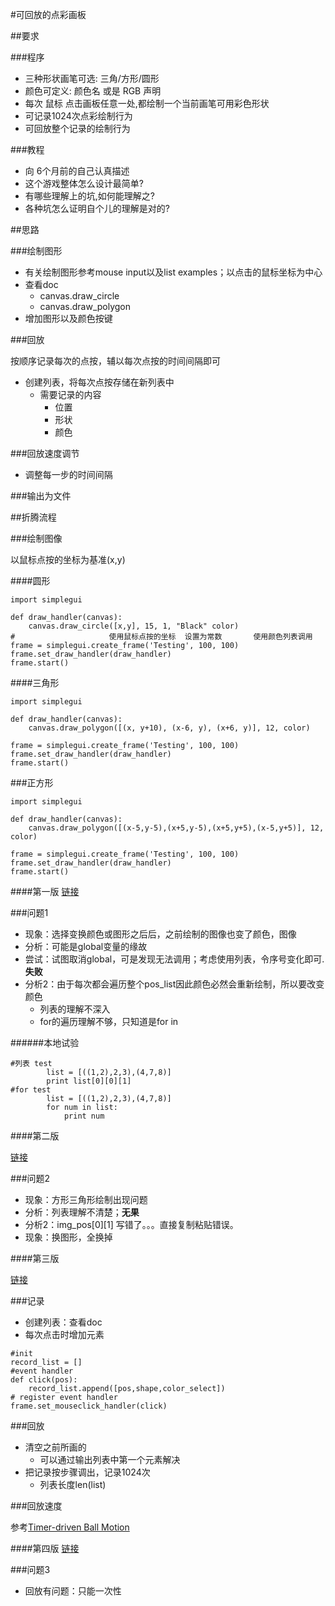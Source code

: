 #可回放的点彩画板

##要求

###程序  
+ 三种形状画笔可选: 三角/方形/圆形
+ 颜色可定义: 颜色名 或是 RGB 声明
+ 每次 鼠标 点击画板任意一处,都绘制一个当前画笔可用彩色形状
+ 可记录1024次点彩绘制行为
+ 可回放整个记录的绘制行为

###教程

- 向 6个月前的自己认真描述
- 这个游戏整体怎么设计最简单?
- 有哪些理解上的坑,如何能理解之?
- 各种坑怎么证明自个儿的理解是对的?


##思路

###绘制图形

- 有关绘制图形参考mouse input以及list examples；以点击的鼠标坐标为中心
- 查看doc
	- canvas.draw_circle
	- canvas.draw_polygon
- 增加图形以及颜色按键

###回放

按顺序记录每次的点按，辅以每次点按的时间间隔即可

- 创建列表，将每次点按存储在新列表中
	- 需要记录的内容
		- 位置
		- 形状
		- 颜色

###回放速度调节

- 调整每一步的时间间隔

###输出为文件





##折腾流程

###绘制图像

以鼠标点按的坐标为基准(x,y)

####圆形
```
import simplegui

def draw_handler(canvas):
    canvas.draw_circle([x,y], 15, 1, "Black" color)
#                     使用鼠标点按的坐标  设置为常数       使用颜色列表调用
frame = simplegui.create_frame('Testing', 100, 100)
frame.set_draw_handler(draw_handler)
frame.start()
```
####三角形


```
import simplegui

def draw_handler(canvas):
    canvas.draw_polygon([(x, y+10), (x-6, y), (x+6, y)], 12, color)

frame = simplegui.create_frame('Testing', 100, 100)
frame.set_draw_handler(draw_handler)
frame.start()
```

###正方形


```
import simplegui

def draw_handler(canvas):
    canvas.draw_polygon([(x-5,y-5),(x+5,y-5),(x+5,y+5),(x-5,y+5)], 12, color)

frame = simplegui.create_frame('Testing', 100, 100)
frame.set_draw_handler(draw_handler)
frame.start()
```

####第一版
[链接](http://www.codeskulptor.org/#user39_nUjQ9vmBCE4QByZ.py)

###问题1

- 现象：选择变换颜色或图形之后后，之前绘制的图像也变了颜色，图像
- 分析：可能是global变量的缘故
- 尝试：试图取消global，可是发现无法调用；考虑使用列表，令序号变化即可.**失败**
- 分析2：由于每次都会遍历整个pos_list因此颜色必然会重新绘制，所以要改变颜色
	- 列表的理解不深入
	- for的遍历理解不够，只知道是for in

######本地试验


```
#列表 test
		list = [((1,2),2,3),(4,7,8)]
		print list[0][0][1]
#for test
		list = [((1,2),2,3),(4,7,8)]
		for num in list:
			print num
```

####第二版

[链接](http://www.codeskulptor.org/#user39_L8qHa0Lw6vAjMCi.py)

###问题2

- 现象：方形三角形绘制出现问题
- 分析：列表理解不清楚；**无果**
- 分析2：img_pos[0][1] 写错了。。。直接复制粘贴错误。
- 现象：换图形，全换掉

####第三版

[链接](http://www.codeskulptor.org/#user39_L7kTg1YnYZph1Ai.py)

###记录

- 创建列表：查看doc
- 每次点击时增加元素

```
#init
record_list = []
#event handler
def click(pos):
    record_list.append([pos,shape,color_select])
# register event handler
frame.set_mouseclick_handler(click)

```

###回放

- 清空之前所画的
	- 可以通过输出列表中第一个元素解决
- 把记录按步骤调出，记录1024次
	- 列表长度len(list)

###回放速度

参考[Timer-driven Ball Motion](http://www.codeskulptor.org/#user39_48WqmctPSK_0.py)

####第四版
[链接](http://www.codeskulptor.org/#user39_YqGQcZJOnIYZgA9.py)

###问题3

- 回放有问题：只能一次性

